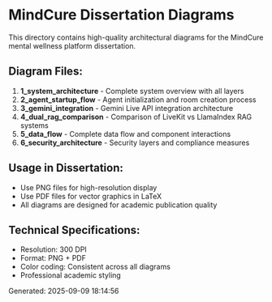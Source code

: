 # MindCure Dissertation Diagrams

This directory contains high-quality architectural diagrams for the MindCure mental wellness platform dissertation.

## Diagram Files:

1. **1_system_architecture** - Complete system overview with all layers
2. **2_agent_startup_flow** - Agent initialization and room creation process  
3. **3_gemini_integration** - Gemini Live API integration architecture
4. **4_dual_rag_comparison** - Comparison of LiveKit vs LlamaIndex RAG systems
5. **5_data_flow** - Complete data flow and component interactions
6. **6_security_architecture** - Security layers and compliance measures

## Usage in Dissertation:
- Use PNG files for high-resolution display
- Use PDF files for vector graphics in LaTeX
- All diagrams are designed for academic publication quality

## Technical Specifications:
- Resolution: 300 DPI
- Format: PNG + PDF
- Color coding: Consistent across all diagrams
- Professional academic styling

Generated: 2025-09-09 18:14:56